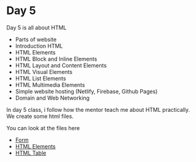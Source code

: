 # Day 5

Day 5 is all about HTML

- Parts of website
- Introduction HTML
- HTML Elements
- HTML Block and Inline Elements
- HTML Layout and Content Elements
- HTML Visual Elements
- HTML List Elements
- HTML Multimedia Elements
- Simple website hosting (Netlify, Firebase, Github Pages)
- Domain and Web Networking

In day 5 class, i follow how the mentor teach me about HTML practically. We create some html files.

You can look at the files here

- [Form](../assets/day-5/form.html)
- [HTML Elements](../assets/day-5/index.html)
- [HTML Table](../assets/day-5/table.html)
